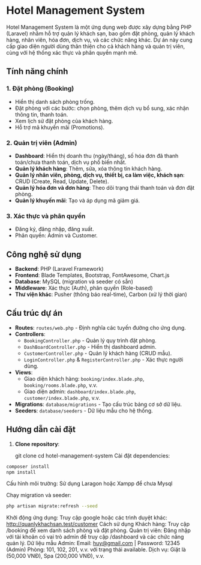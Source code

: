# Hotel Management System

Hotel Management System là một ứng dụng web được xây dựng bằng PHP (Laravel) nhằm hỗ trợ quản lý khách sạn, bao gồm đặt phòng, quản lý khách hàng, nhân viên, hóa đơn, dịch vụ, và các chức năng khác. Dự án này cung cấp giao diện người dùng thân thiện cho cả khách hàng và quản trị viên, cùng với hệ thống xác thực và phân quyền mạnh mẽ.

## Tính năng chính

### 1. Đặt phòng (Booking)
- Hiển thị danh sách phòng trống.
- Đặt phòng với các bước: chọn phòng, thêm dịch vụ bổ sung, xác nhận thông tin, thanh toán.
- Xem lịch sử đặt phòng của khách hàng.
- Hỗ trợ mã khuyến mãi (Promotions).

### 2. Quản trị viên (Admin)
- **Dashboard**: Hiển thị doanh thu (ngày/tháng), số hóa đơn đã thanh toán/chưa thanh toán, dịch vụ phổ biến nhất.
- **Quản lý khách hàng**: Thêm, sửa, xóa thông tin khách hàng.
- **Quản lý nhân viên, phòng, dịch vụ, thiết bị, ca làm việc, khách sạn**: CRUD (Create, Read, Update, Delete).
- **Quản lý hóa đơn và đơn hàng**: Theo dõi trạng thái thanh toán và đơn đặt phòng.
- **Quản lý khuyến mãi**: Tạo và áp dụng mã giảm giá.

### 3. Xác thực và phân quyền
- Đăng ký, đăng nhập, đăng xuất.
- Phân quyền: Admin và Customer.

## Công nghệ sử dụng
- **Backend**: PHP (Laravel Framework)
- **Frontend**: Blade Templates, Bootstrap, FontAwesome, Chart.js
- **Database**: MySQL (migration và seeder có sẵn)
- **Middleware**: Xác thực (Auth), phân quyền (Role-based)
- **Thư viện khác**: Pusher (thông báo real-time), Carbon (xử lý thời gian)

## Cấu trúc dự án
- **Routes**: `routes/web.php` - Định nghĩa các tuyến đường cho ứng dụng.
- **Controllers**:
  - `BookingController.php` - Quản lý quy trình đặt phòng.
  - `DashBoardController.php` - Hiển thị dashboard admin.
  - `CustomerController.php` - Quản lý khách hàng (CRUD mẫu).
  - `LoginController.php` & `RegisterController.php` - Xác thực người dùng.
- **Views**:
  - Giao diện khách hàng: `booking/index.blade.php`, `booking/rooms.blade.php`, v.v.
  - Giao diện admin: `dashboard/index.blade.php`, `customer/index.blade.php`, v.v.
- **Migrations**: `database/migrations` - Tạo cấu trúc bảng cơ sở dữ liệu.
- **Seeders**: `database/seeders` - Dữ liệu mẫu cho hệ thống.

## Hướng dẫn cài đặt

1. **Clone repository**:
   
   git clone <repository-url>
   cd hotel-management-system
   Cài đặt dependencies:
```bash   
composer install
npm install
````
Cấu hình môi trường:
Sử dụng Laragon hoặc Xampp để chưa Mysql


Chạy migration và seeder:
```bash
php artisan migrate:refresh --seed
```
Khởi động ứng dụng:
Truy cập google hoặc các trình duyệt khác: http://quanlykhachsan.test/customer
Cách sử dụng
Khách hàng: Truy cập /booking để xem danh sách phòng và đặt phòng.
Quản trị viên: Đăng nhập với tài khoản có vai trò admin để truy cập /dashboard và các chức năng quản lý.
Dữ liệu mẫu
Admin:
Email: huy@gmail.com | Password: 12345 (Admin)
Phòng: 101, 102, 201, v.v. với trạng thái available.
Dịch vụ: Giặt là (50,000 VNĐ), Spa (200,000 VNĐ), v.v.
